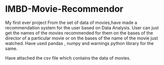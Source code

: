 # IMBD-Movie-Recommendor

My first ever project 
From the set of data of movies,have made a recommendation system for the user based on Data Analysis.
User can just get the names of the movies recommended for them on the bases of the director of a particular movie or on the bases of the name of the movie just watched.
Have used pandas , numpy and warnings python library for the same.

Have attached the csv file which contains the data of movies.

